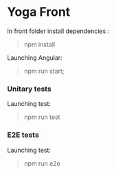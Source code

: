 # Yoga Front

In front folder install dependencies :
> npm install

Launching Angular:
> npm run start;

### Unitary tests

Launching test:
> npm run test

### E2E tests
Launching test:
> npm run e2e